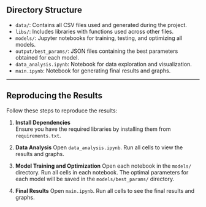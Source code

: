 ## Directory Structure

- `data/`: Contains all CSV files used and generated during the project.
- `libs/`: Includes libraries with functions used across other files.
- `models/`: Jupyter notebooks for training, testing, and optimizing all models.
- `output/best_params/`: JSON files containing the best parameters obtained for each model.
- `data_analysis.ipynb`: Notebook for data exploration and visualization.
- `main.ipynb`: Notebook for generating final results and graphs.

---

## Reproducing the Results

Follow these steps to reproduce the results:

1. **Install Dependencies**  
   Ensure you have the required libraries by installing them from `requirements.txt`.

2. **Data Analysis**
   Open `data_analysis.ipynb`.
   Run all cells to view the results and graphs.

3. **Model Training and Optimization**
   Open each notebook in the `models/` directory.
   Run all cells in each notebook. The optimal parameters for each model will be saved in the `models/best_params/` directory.

4. **Final Results**
   Open `main.ipynb`.
   Run all cells to see the final results and graphs.